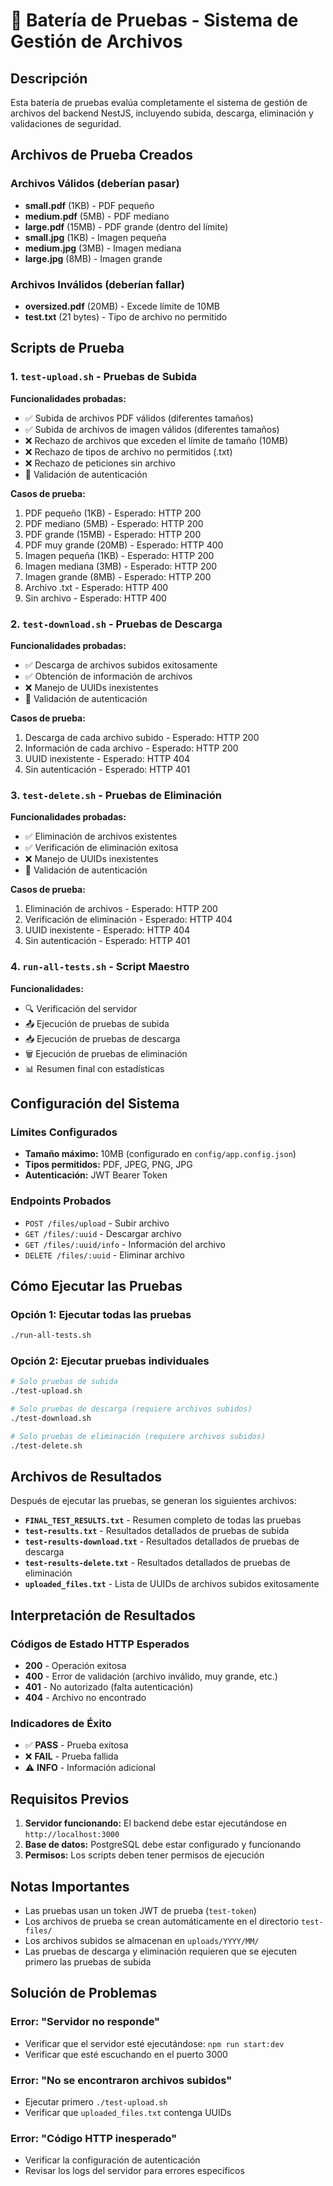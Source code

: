 # 🧪 Batería de Pruebas - Sistema de Gestión de Archivos

## Descripción
Esta batería de pruebas evalúa completamente el sistema de gestión de archivos del backend NestJS, incluyendo subida, descarga, eliminación y validaciones de seguridad.

## Archivos de Prueba Creados

### Archivos Válidos (deberían pasar)
- **small.pdf** (1KB) - PDF pequeño
- **medium.pdf** (5MB) - PDF mediano  
- **large.pdf** (15MB) - PDF grande (dentro del límite)
- **small.jpg** (1KB) - Imagen pequeña
- **medium.jpg** (3MB) - Imagen mediana
- **large.jpg** (8MB) - Imagen grande

### Archivos Inválidos (deberían fallar)
- **oversized.pdf** (20MB) - Excede límite de 10MB
- **test.txt** (21 bytes) - Tipo de archivo no permitido

## Scripts de Prueba

### 1. `test-upload.sh` - Pruebas de Subida
**Funcionalidades probadas:**
- ✅ Subida de archivos PDF válidos (diferentes tamaños)
- ✅ Subida de archivos de imagen válidos (diferentes tamaños)
- ❌ Rechazo de archivos que exceden el límite de tamaño (10MB)
- ❌ Rechazo de tipos de archivo no permitidos (.txt)
- ❌ Rechazo de peticiones sin archivo
- 🔐 Validación de autenticación

**Casos de prueba:**
1. PDF pequeño (1KB) - Esperado: HTTP 200
2. PDF mediano (5MB) - Esperado: HTTP 200
3. PDF grande (15MB) - Esperado: HTTP 200
4. PDF muy grande (20MB) - Esperado: HTTP 400
5. Imagen pequeña (1KB) - Esperado: HTTP 200
6. Imagen mediana (3MB) - Esperado: HTTP 200
7. Imagen grande (8MB) - Esperado: HTTP 200
8. Archivo .txt - Esperado: HTTP 400
9. Sin archivo - Esperado: HTTP 400

### 2. `test-download.sh` - Pruebas de Descarga
**Funcionalidades probadas:**
- ✅ Descarga de archivos subidos exitosamente
- ✅ Obtención de información de archivos
- ❌ Manejo de UUIDs inexistentes
- 🔐 Validación de autenticación

**Casos de prueba:**
1. Descarga de cada archivo subido - Esperado: HTTP 200
2. Información de cada archivo - Esperado: HTTP 200
3. UUID inexistente - Esperado: HTTP 404
4. Sin autenticación - Esperado: HTTP 401

### 3. `test-delete.sh` - Pruebas de Eliminación
**Funcionalidades probadas:**
- ✅ Eliminación de archivos existentes
- ✅ Verificación de eliminación exitosa
- ❌ Manejo de UUIDs inexistentes
- 🔐 Validación de autenticación

**Casos de prueba:**
1. Eliminación de archivos - Esperado: HTTP 200
2. Verificación de eliminación - Esperado: HTTP 404
3. UUID inexistente - Esperado: HTTP 404
4. Sin autenticación - Esperado: HTTP 401

### 4. `run-all-tests.sh` - Script Maestro
**Funcionalidades:**
- 🔍 Verificación del servidor
- 📤 Ejecución de pruebas de subida
- 📥 Ejecución de pruebas de descarga
- 🗑️ Ejecución de pruebas de eliminación
- 📊 Resumen final con estadísticas

## Configuración del Sistema

### Límites Configurados
- **Tamaño máximo:** 10MB (configurado en `config/app.config.json`)
- **Tipos permitidos:** PDF, JPEG, PNG, JPG
- **Autenticación:** JWT Bearer Token

### Endpoints Probados
- `POST /files/upload` - Subir archivo
- `GET /files/:uuid` - Descargar archivo
- `GET /files/:uuid/info` - Información del archivo
- `DELETE /files/:uuid` - Eliminar archivo

## Cómo Ejecutar las Pruebas

### Opción 1: Ejecutar todas las pruebas
```bash
./run-all-tests.sh
```

### Opción 2: Ejecutar pruebas individuales
```bash
# Solo pruebas de subida
./test-upload.sh

# Solo pruebas de descarga (requiere archivos subidos)
./test-download.sh

# Solo pruebas de eliminación (requiere archivos subidos)
./test-delete.sh
```

## Archivos de Resultados

Después de ejecutar las pruebas, se generan los siguientes archivos:

- **`FINAL_TEST_RESULTS.txt`** - Resumen completo de todas las pruebas
- **`test-results.txt`** - Resultados detallados de pruebas de subida
- **`test-results-download.txt`** - Resultados detallados de pruebas de descarga
- **`test-results-delete.txt`** - Resultados detallados de pruebas de eliminación
- **`uploaded_files.txt`** - Lista de UUIDs de archivos subidos exitosamente

## Interpretación de Resultados

### Códigos de Estado HTTP Esperados
- **200** - Operación exitosa
- **400** - Error de validación (archivo inválido, muy grande, etc.)
- **401** - No autorizado (falta autenticación)
- **404** - Archivo no encontrado

### Indicadores de Éxito
- ✅ **PASS** - Prueba exitosa
- ❌ **FAIL** - Prueba fallida
- ⚠️ **INFO** - Información adicional

## Requisitos Previos

1. **Servidor funcionando:** El backend debe estar ejecutándose en `http://localhost:3000`
2. **Base de datos:** PostgreSQL debe estar configurado y funcionando
3. **Permisos:** Los scripts deben tener permisos de ejecución

## Notas Importantes

- Las pruebas usan un token JWT de prueba (`test-token`)
- Los archivos de prueba se crean automáticamente en el directorio `test-files/`
- Los archivos subidos se almacenan en `uploads/YYYY/MM/`
- Las pruebas de descarga y eliminación requieren que se ejecuten primero las pruebas de subida

## Solución de Problemas

### Error: "Servidor no responde"
- Verificar que el servidor esté ejecutándose: `npm run start:dev`
- Verificar que esté escuchando en el puerto 3000

### Error: "No se encontraron archivos subidos"
- Ejecutar primero `./test-upload.sh`
- Verificar que `uploaded_files.txt` contenga UUIDs

### Error: "Código HTTP inesperado"
- Verificar la configuración de autenticación
- Revisar los logs del servidor para errores específicos
